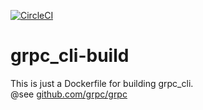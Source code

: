[![CircleCI](https://circleci.com/gh/tomlla/grpc_cli-build/tree/master.svg?style=svg)](https://circleci.com/gh/tomlla/grpc_cli-build/tree/master)

# grpc_cli-build

This is just a Dockerfile for building grpc_cli.  
@see [github.com/grpc/grpc](https://github.com/grpc/grpc)
